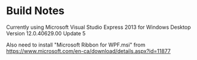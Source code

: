 # Build Notes

Currently using Microsoft Visual Studio Express 2013 for Windows Desktop
Version 12.0.40629.00 Update 5

Also need to install "Microsoft Ribbon for WPF.msi" from 
https://www.microsoft.com/en-ca/download/details.aspx?id=11877
